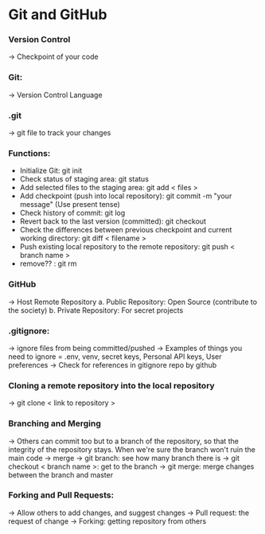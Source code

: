 # Git and GitHub
### Version Control
-> Checkpoint of your code
### Git: 
-> Version Control Language
### .git 
-> git file to track your changes
### Functions: 
- Initialize Git: git init
- Check status of staging area: git status
- Add selected files to the staging area: git add < files >
- Add checkpoint (push into local repository): git commit -m "your message" (Use present tense)
- Check history of commit: git log
- Revert back to the last version (committed): git checkout
- Check the differences between previous checkpoint and current working directory: git diff < filename >
- Push existing local repository to the remote repository: git push <origin> < branch name >
- remove?? : git rm
### GitHub
-> Host Remote Repository
a. Public Repository: Open Source (contribute to the society)
b. Private Repository: For secret projects 
### .gitignore: 
-> ignore files from being committed/pushed
-> Examples of things you need to ignore = .env, venv, secret keys, Personal API keys, User preferences
-> Check for references in gitignore repo by github
### Cloning a remote repository into the local repository
-> git clone < link to repository >
### Branching and Merging
-> Others can commit too but to a branch of the repository, so that the integrity of the repository stays. When we're sure the branch won't ruin the main code -> merge
-> git branch: see how many branch there is
-> git checkout < branch name >: get to the branch
-> git merge: merge changes between the branch and master
### Forking and Pull Requests: 
-> Allow others to add changes, and suggest changes
-> Pull request: the request of change
-> Forking: getting repository from others
